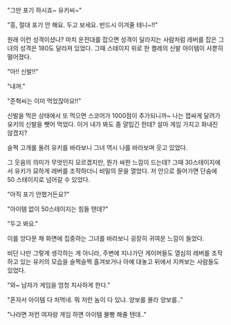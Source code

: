"그만 포기 하시죠~ 유키씨~"

"흥, 절대 포기 안 해요. 두고 보세요. 반드시 이겨줄 테니~!!"

원래 이런 성격이셨나? 마치 운전대를 잡으면 성격이 달라지는 사람처럼 레버를 잡은 그녀의 성격은 180도 달라져 있었다. 그때 스테이지 위로 한 켤레의 신발 아이템이 사뿐히 떨어졌다. 

"아!! 신발!!"

"내꺼."

"준혁씨는 이미 먹었잖아요!!"

신발을 먹은 상태에서 또 먹으면 스코어가 1000점이 추가되니까~ 나는 잽싸게 달려가 유키의 신발을 뺏어 먹었다. 이거 내가 봐도 좀 얄밉긴 한데? 설마 게임 가지고 화내진 않겠지?

슬쩍 고개를 돌려 유키를 바라보니 그녀 역시 나를 바라보며 웃고 있었다. 

그 웃음의 의미가 무엇인지 모르겠지만, 뭔가 싸한 느낌이 드는데? 그때 30스테이지에서 유키가 묘하게 레버를 조작하더니 비밀의 문을 열었다. 저 안으로 들어가면 단숨에 50 스테이지로 넘어갈 수 있었다.

"아직 포기 안했거든요?"

"아이템 없이 50스테이지는 힘들 텐데?"

"두고 봐요."

이를 앙다문 채 화면에 집중하는 그녀를 바라보니 굉장히 귀여운 느낌이 들었다.

비단 나만 그렇게 생각하는 게 아니라, 주변에 지나가던 게이머들도 열심히 레버를 조작하고 있는 유키의 모습을 슬쩍슬쩍 흘겨보거나 아예 대놓고 뒤에서 지켜보는 사람들도 있었다.

"와~ 남자가 게임을 엄청 치사하게 한다."

"혼자서 아이템 다 처먹네. 뭐 저런 놈이 다 있냐. 양보를 몰라 양보를.."

"나라면 저런 여자랑 게임 하면 아이템 몰빵 해줄 텐데.."